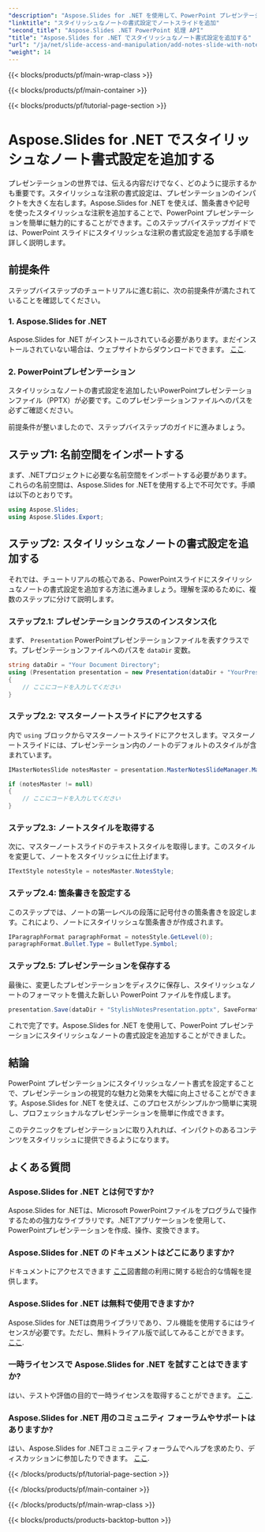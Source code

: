 ```yaml
---
"description": "Aspose.Slides for .NET を使用して、PowerPoint プレゼンテーションにスタイリッシュな注釈書式を追加する方法を学びましょう。記号や箇条書きを使ってスライドの魅力を高めましょう。"
"linktitle": "スタイリッシュなノートの書式設定でノートスライドを追加"
"second_title": "Aspose.Slides .NET PowerPoint 処理 API"
"title": "Aspose.Slides for .NET でスタイリッシュなノート書式設定を追加する"
"url": "/ja/net/slide-access-and-manipulation/add-notes-slide-with-notes-style/"
"weight": 14
---
```


{{< blocks/products/pf/main-wrap-class >}}

{{< blocks/products/pf/main-container >}}

{{< blocks/products/pf/tutorial-page-section >}}

# Aspose.Slides for .NET でスタイリッシュなノート書式設定を追加する


プレゼンテーションの世界では、伝える内容だけでなく、どのように提示するかも重要です。スタイリッシュな注釈の書式設定は、プレゼンテーションのインパクトを大きく左右します。Aspose.Slides for .NET を使えば、箇条書きや記号を使ったスタイリッシュな注釈を追加することで、PowerPoint プレゼンテーションを簡単に魅力的にすることができます。このステップバイステップガイドでは、PowerPoint スライドにスタイリッシュな注釈の書式設定を追加する手順を詳しく説明します。

## 前提条件

ステップバイステップのチュートリアルに進む前に、次の前提条件が満たされていることを確認してください。

### 1. Aspose.Slides for .NET
   Aspose.Slides for .NET がインストールされている必要があります。まだインストールされていない場合は、ウェブサイトからダウンロードできます。 [ここ](https://releases。aspose.com/slides/net/).

### 2. PowerPointプレゼンテーション
   スタイリッシュなノートの書式設定を追加したいPowerPointプレゼンテーションファイル（PPTX）が必要です。このプレゼンテーションファイルへのパスを必ずご確認ください。

前提条件が整いましたので、ステップバイステップのガイドに進みましょう。

## ステップ1: 名前空間をインポートする

まず、.NETプロジェクトに必要な名前空間をインポートする必要があります。これらの名前空間は、Aspose.Slides for .NETを使用する上で不可欠です。手順は以下のとおりです。

```csharp
using Aspose.Slides;
using Aspose.Slides.Export;
```

## ステップ2: スタイリッシュなノートの書式設定を追加する

それでは、チュートリアルの核心である、PowerPointスライドにスタイリッシュなノートの書式設定を追加する方法に進みましょう。理解を深めるために、複数のステップに分けて説明します。

### ステップ2.1: プレゼンテーションクラスのインスタンス化

まず、 `Presentation` PowerPointプレゼンテーションファイルを表すクラスです。プレゼンテーションファイルへのパスを `dataDir` 変数。

```csharp
string dataDir = "Your Document Directory";
using (Presentation presentation = new Presentation(dataDir + "YourPresentation.pptx"))
{
    // ここにコードを入力してください
}
```

### ステップ2.2: マスターノートスライドにアクセスする

内で `using` ブロックからマスターノートスライドにアクセスします。マスターノートスライドには、プレゼンテーション内のノートのデフォルトのスタイルが含まれています。

```csharp
IMasterNotesSlide notesMaster = presentation.MasterNotesSlideManager.MasterNotesSlide;

if (notesMaster != null)
{
    // ここにコードを入力してください
}
```

### ステップ2.3: ノートスタイルを取得する

次に、マスターノートスライドのテキストスタイルを取得します。このスタイルを変更して、ノートをスタイリッシュに仕上げます。

```csharp
ITextStyle notesStyle = notesMaster.NotesStyle;
```

### ステップ2.4: 箇条書きを設定する

このステップでは、ノートの第一レベルの段落に記号付きの箇条書きを設定します。これにより、ノートにスタイリッシュな箇条書きが作成されます。

```csharp
IParagraphFormat paragraphFormat = notesStyle.GetLevel(0);
paragraphFormat.Bullet.Type = BulletType.Symbol;
```

### ステップ2.5: プレゼンテーションを保存する

最後に、変更したプレゼンテーションをディスクに保存し、スタイリッシュなノートのフォーマットを備えた新しい PowerPoint ファイルを作成します。

```csharp
presentation.Save(dataDir + "StylishNotesPresentation.pptx", SaveFormat.Pptx);
```

これで完了です。Aspose.Slides for .NET を使用して、PowerPoint プレゼンテーションにスタイリッシュなノートの書式設定を追加することができました。

## 結論

PowerPoint プレゼンテーションにスタイリッシュなノート書式を設定することで、プレゼンテーションの視覚的な魅力と効果を大幅に向上させることができます。Aspose.Slides for .NET を使えば、このプロセスがシンプルかつ簡単に実現し、プロフェッショナルなプレゼンテーションを簡単に作成できます。

このテクニックをプレゼンテーションに取り入れれば、インパクトのあるコンテンツをスタイリッシュに提供できるようになります。

## よくある質問

### Aspose.Slides for .NET とは何ですか?
Aspose.Slides for .NETは、Microsoft PowerPointファイルをプログラムで操作するための強力なライブラリです。.NETアプリケーションを使用して、PowerPointプレゼンテーションを作成、操作、変換できます。

### Aspose.Slides for .NET のドキュメントはどこにありますか?
ドキュメントにアクセスできます [ここ](https://reference.aspose.com/slides/net/)図書館の利用に関する総合的な情報を提供します。

### Aspose.Slides for .NET は無料で使用できますか?
Aspose.Slides for .NETは商用ライブラリであり、フル機能を使用するにはライセンスが必要です。ただし、無料トライアル版で試してみることができます。 [ここ](https://releases。aspose.com/).

### 一時ライセンスで Aspose.Slides for .NET を試すことはできますか?
はい、テストや評価の目的で一時ライセンスを取得することができます。 [ここ](https://purchase。aspose.com/temporary-license/).

### Aspose.Slides for .NET 用のコミュニティ フォーラムやサポートはありますか?
はい、Aspose.Slides for .NETコミュニティフォーラムでヘルプを求めたり、ディスカッションに参加したりできます。 [ここ](https://forum。aspose.com/).

{{< /blocks/products/pf/tutorial-page-section >}}

{{< /blocks/products/pf/main-container >}}

{{< /blocks/products/pf/main-wrap-class >}}

{{< blocks/products/products-backtop-button >}}